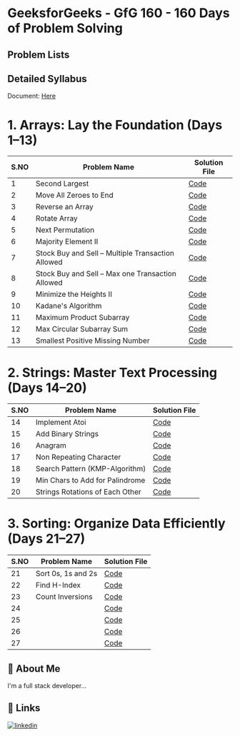 
# GeeksforGeeks - GfG 160 - 160 Days of Problem Solving


## Problem Lists 

## Detailed Syllabus

Document: [Here](Detailed_Syllabus.pdf)

# 1. Arrays: Lay the Foundation (Days 1–13)

| S.NO       | Problem Name                | Solution File                           |
|------------|-----------------------------|-----------------------------------------|
| 1 | Second Largest   | [Code](Arrays/01_Day.js) |
| 2 | Move All Zeroes to End   | [Code](Arrays/02_Day.js) |
| 3 | Reverse an Array   | [Code](Arrays/03_Day.js) |
| 4 | Rotate Array   | [Code](Arrays/04_Day.js) |
| 5 | Next Permutation   | [Code](Arrays/05_Day.js) |
| 6 | Majority Element II   | [Code](Arrays/06_Day.js) |
| 7 | Stock Buy and Sell – Multiple Transaction Allowed   | [Code](Arrays/07_Day.js) |
| 8 | Stock Buy and Sell – Max one Transaction Allowed   | [Code](Arrays/08_Day.js) |
| 9 | Minimize the Heights II   | [Code](Arrays/09_Day.js) |
| 10 | Kadane's Algorithm   | [Code](Arrays/10_Day.js) |
| 11 | Maximum Product Subarray   | [Code](Arrays/11_Day.js) |
| 12 | Max Circular Subarray Sum   | [Code](Arrays/12_Day.js) |
| 13 | Smallest Positive Missing Number   | [Code](Arrays/13_Day.js) |


# 2. Strings: Master Text Processing (Days 14–20)

| S.NO       | Problem Name                | Solution File                           |
|------------|-----------------------------|-----------------------------------------|
| 14 | Implement Atoi   | [Code](String/14_day.js) |
| 15 | Add Binary Strings   | [Code](String/15_day.js) |
| 16 | Anagram   | [Code](String/16_day.js) |
| 17 | Non Repeating Character   | [Code](String/17_day.js) |
| 18 | Search Pattern (KMP-Algorithm)   | [Code](String/18_day.js) |
| 19 | Min Chars to Add for Palindrome   | [Code](String/19_day.js) |
| 20 | Strings Rotations of Each Other   | [Code](String/20_day.js) |

# 3. Sorting: Organize Data Efficiently (Days 21–27)

| S.NO       | Problem Name                | Solution File                           |
|------------|-----------------------------|-----------------------------------------|
| 21 | Sort 0s, 1s and 2s   | [Code](Sorting/21_day.js) |
| 22 | Find H-Index   | [Code](Sorting/22_day.js) |
| 23 | Count Inversions   | [Code](Sorting/23_day.js) |
| 24 |    | [Code](Sorting/24_day.js) |
| 25 |    | [Code](Sorting/25_day.js) |
| 26 |    | [Code](Sorting/26_day.js) |
| 27 |    | [Code](Sorting/27_day.js) |

## 🚀 About Me
I'm a full stack developer...


## 🔗 Links
[![linkedin](https://img.shields.io/badge/linkedin-0A66C2?style=for-the-badge&logo=linkedin&logoColor=white)](https://in.linkedin.com/in/santhosh-kumar-k-760337163)

